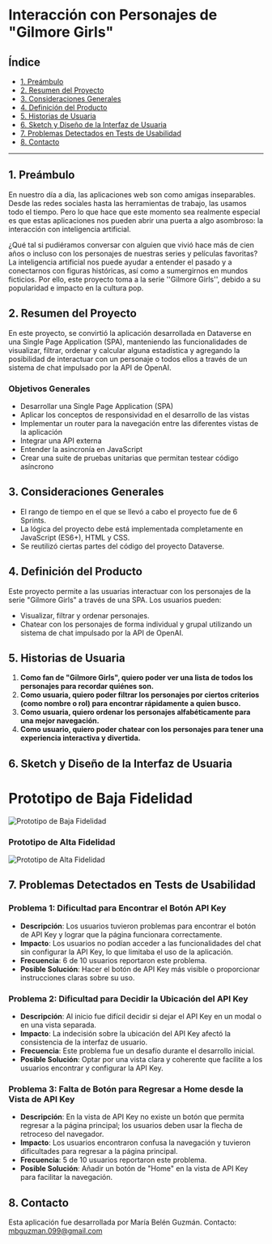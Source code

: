 # Interacción con Personajes de "Gilmore Girls"

## Índice

* [1. Preámbulo](#1-preámbulo)
* [2. Resumen del Proyecto](#2-resumen-del-proyecto)
* [3. Consideraciones Generales](#3-consideraciones-generales)
* [4. Definición del Producto](#4-definición-del-producto)
* [5. Historias de Usuaria](#5-historias-de-usuaria)
* [6. Sketch y Diseño de la Interfaz de Usuaria](#6-sketch-y-diseño-de-la-interfaz-de-usuaria)
* [7. Problemas Detectados en Tests de Usabilidad](#7-problemas-detectados-en-tests-de-usabilidad)
* [8. Contacto](#8-contacto)


***

## 1. Preámbulo

En nuestro día a día, las aplicaciones web son como amigas inseparables. Desde las redes sociales hasta las herramientas de trabajo, las usamos todo el tiempo. Pero lo que hace que este momento sea realmente especial es que estas aplicaciones nos pueden abrir una puerta a algo asombroso: la interacción con inteligencia artificial.

¿Qué tal si pudiéramos conversar con alguien que vivió hace más de cien años o incluso con los personajes de nuestras series y películas favoritas? La inteligencia artificial nos puede ayudar a entender el pasado y a conectarnos con figuras históricas, así como a sumergirnos en mundos ficticios. Por ello, este proyecto toma a la serie ''Gilmore Girls'', debido a su popularidad e impacto en la cultura pop. 

## 2. Resumen del Proyecto

En este proyecto, se convirtió la aplicación desarrollada en Dataverse en una Single Page Application (SPA), manteniendo las funcionalidades de visualizar, filtrar, ordenar y calcular alguna estadística y agregando la posibilidad de interactuar con un personaje o todos ellos a través de un sistema de chat impulsado por la API de OpenAI.

### Objetivos Generales 
- Desarrollar una Single Page Application (SPA)
- Aplicar los conceptos de responsividad en el desarrollo de las vistas
- Implementar un router para la navegación entre las diferentes vistas de la aplicación
- Integrar una API externa
- Entender la asincronía en JavaScript
- Crear una suite de pruebas unitarias que permitan testear código asíncrono

## 3. Consideraciones Generales

- El rango de tiempo en el que se llevó a cabo el proyecto fue de 6 Sprints.
- La lógica del proyecto debe está implementada completamente en JavaScript (ES6+), HTML y CSS. 
- Se reutilizó ciertas partes del código del proyecto Dataverse.

## 4. Definición del Producto

Este proyecto permite a las usuarias interactuar con los personajes de la serie "Gilmore Girls" a través de una SPA. Los usuarios pueden:
- Visualizar, filtrar y ordenar personajes.
- Chatear con los personajes de forma individual y grupal utilizando un sistema de chat impulsado por la API de OpenAI.


## 5. Historias de Usuaria

1. **Como fan de "Gilmore Girls", quiero poder ver una lista de todos los personajes para recordar quiénes son.**
2. **Como usuaria, quiero poder filtrar los personajes por ciertos criterios (como nombre o rol) para encontrar rápidamente a quien busco.**
3. **Como usuaria, quiero ordenar los personajes alfabéticamente para una mejor navegación.**
4. **Como usuario, quiero poder chatear con los personajes para tener una experiencia interactiva y divertida.**

## 6. Sketch y Diseño de la Interfaz de Usuaria

# Prototipo de Baja Fidelidad
![Prototipo de Baja Fidelidad](src/imagen/prototipo_baja_fidelidad.jpeg)

### Prototipo de Alta Fidelidad
![Prototipo de Alta Fidelidad](src/imagen/prototipo_alta_fidelidad.png)


## 7. Problemas Detectados en Tests de Usabilidad

### Problema 1: Dificultad para Encontrar el Botón API Key
- **Descripción**: Los usuarios tuvieron problemas para encontrar el botón de API Key y lograr que la página funcionara correctamente.
- **Impacto**: Los usuarios no podían acceder a las funcionalidades del chat sin configurar la API Key, lo que limitaba el uso de la aplicación.
- **Frecuencia**: 6 de 10 usuarios reportaron este problema.
- **Posible Solución**: Hacer el botón de API Key más visible o proporcionar instrucciones claras sobre su uso.

### Problema 2: Dificultad para Decidir la Ubicación del API Key
- **Descripción**: Al inicio fue difícil decidir si dejar el API Key en un modal o en una vista separada.
- **Impacto**: La indecisión sobre la ubicación del API Key afectó la consistencia de la interfaz de usuario.
- **Frecuencia**: Este problema fue un desafío durante el desarrollo inicial.
- **Posible Solución**: Optar por una vista clara y coherente que facilite a los usuarios encontrar y configurar la API Key.
### Problema 3: Falta de Botón para Regresar a Home desde la Vista de API Key
- **Descripción**: En la vista de API Key no existe un botón que permita regresar a la página principal; los usuarios deben usar la flecha de retroceso del navegador.
- **Impacto**: Los usuarios encontraron confusa la navegación y tuvieron dificultades para regresar a la página principal.
- **Frecuencia**: 5 de 10 usuarios reportaron este problema.
- **Posible Solución**: Añadir un botón de "Home" en la vista de API Key para facilitar la navegación.

## 8. Contacto

Esta aplicación fue desarrollada por María Belén Guzmán. Contacto: mbguzman.099@gmail.com